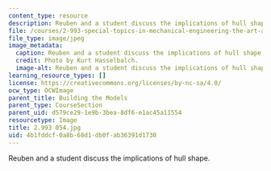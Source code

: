 ```yaml
---
content_type: resource
description: Reuben and a student discuss the implications of hull shape.
file: /courses/2-993-special-topics-in-mechanical-engineering-the-art-and-science-of-boat-design-january-iap-2007/4b1fddcf0a8b68d1db0fab36391d1730_2993054.jpg
file_type: image/jpeg
image_metadata:
  caption: Reuben and a student discuss the implications of hull shape.
  credit: Photo by Kurt Hasselbalch.
  image-alt: Reuben and a student discuss the implications of hull shape.
learning_resource_types: []
license: https://creativecommons.org/licenses/by-nc-sa/4.0/
ocw_type: OCWImage
parent_title: Building the Models
parent_type: CourseSection
parent_uid: d579ce29-1e9b-3bea-8df6-e1ac45a11554
resourcetype: Image
title: 2.993 054.jpg
uid: 4b1fddcf-0a8b-68d1-db0f-ab36391d1730
---
```

Reuben and a student discuss the implications of hull shape.